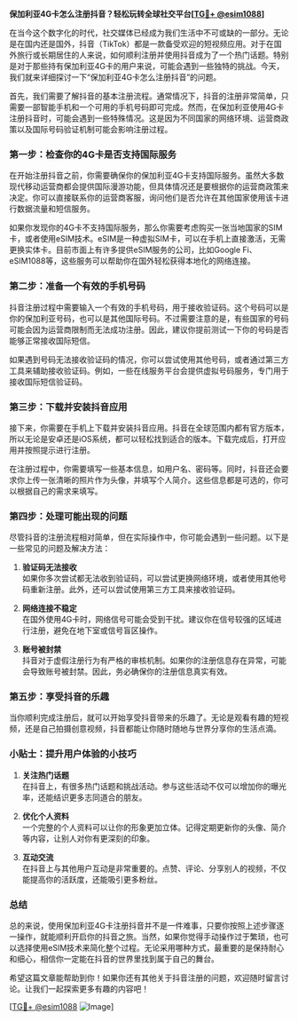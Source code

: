 **保加利亚4G卡怎么注册抖音？轻松玩转全球社交平台[[TG💪+ @esim1088](https://t.me/s/esim1088)]**

在当今这个数字化的时代，社交媒体已经成为我们生活中不可或缺的一部分。无论是在国内还是国外，抖音（TikTok）都是一款备受欢迎的短视频应用。对于在国外旅行或长期居住的人来说，如何顺利注册并使用抖音成为了一个热门话题。特别是对于那些持有保加利亚4G卡的用户来说，可能会遇到一些独特的挑战。今天，我们就来详细探讨一下“保加利亚4G卡怎么注册抖音”的问题。

首先，我们需要了解抖音的基本注册流程。通常情况下，抖音的注册非常简单，只需要一部智能手机和一个可用的手机号码即可完成。然而，在保加利亚使用4G卡注册抖音时，可能会遇到一些特殊情况。这是因为不同国家的网络环境、运营商政策以及国际号码验证机制可能会影响注册过程。

### **第一步：检查你的4G卡是否支持国际服务**

在开始注册抖音之前，你需要确保你的保加利亚4G卡支持国际服务。虽然大多数现代移动运营商都会提供国际漫游功能，但具体情况还是要根据你的运营商政策来决定。你可以直接联系你的运营商客服，询问他们是否允许在其他国家使用该卡进行数据流量和短信服务。

如果你发现你的4G卡不支持国际服务，那么你需要考虑购买一张当地国家的SIM卡，或者使用eSIM技术。eSIM是一种虚拟SIM卡，可以在手机上直接激活，无需更换实体卡。目前市面上有许多提供eSIM服务的公司，比如Google Fi、eSIM1088等，这些服务可以帮助你在国外轻松获得本地化的网络连接。

### **第二步：准备一个有效的手机号码**

抖音注册过程中需要输入一个有效的手机号码，用于接收验证码。这个号码可以是你的保加利亚号码，也可以是其他国际号码。不过需要注意的是，有些国家的号码可能会因为运营商限制而无法成功注册。因此，建议你提前测试一下你的号码是否能够正常接收国际短信。

如果遇到号码无法接收验证码的情况，你可以尝试使用其他号码，或者通过第三方工具来辅助接收验证码。例如，一些在线服务平台会提供虚拟号码服务，专门用于接收国际短信验证码。

### **第三步：下载并安装抖音应用**

接下来，你需要在手机上下载并安装抖音应用。抖音在全球范围内都有官方版本，所以无论是安卓还是iOS系统，都可以轻松找到适合的版本。下载完成后，打开应用并按照提示进行注册。

在注册过程中，你需要填写一些基本信息，如用户名、密码等。同时，抖音还会要求你上传一张清晰的照片作为头像，并填写个人简介。这些信息都是可选的，你可以根据自己的需求来填写。

### **第四步：处理可能出现的问题**

尽管抖音的注册流程相对简单，但在实际操作中，你可能会遇到一些问题。以下是一些常见的问题及解决方法：

1. **验证码无法接收**  
   如果你多次尝试都无法收到验证码，可以尝试更换网络环境，或者使用其他号码重新注册。此外，还可以尝试使用第三方工具来接收验证码。

2. **网络连接不稳定**  
   在国外使用4G卡时，网络信号可能会受到干扰。建议你在信号较强的区域进行注册，避免在地下室或信号盲区操作。

3. **账号被封禁**  
   抖音对于虚假注册行为有严格的审核机制。如果你的注册信息存在异常，可能会导致账号被封禁。因此，务必确保你的注册信息真实有效。

### **第五步：享受抖音的乐趣**

当你顺利完成注册后，就可以开始享受抖音带来的乐趣了。无论是观看有趣的短视频，还是自己拍摄创意视频，抖音都能让你随时随地与世界分享你的生活点滴。

### **小贴士：提升用户体验的小技巧**

1. **关注热门话题**  
   在抖音上，有很多热门话题和挑战活动。参与这些活动不仅可以增加你的曝光率，还能结识更多志同道合的朋友。

2. **优化个人资料**  
   一个完整的个人资料可以让你的形象更加立体。记得定期更新你的头像、简介等内容，让别人对你有更深刻的印象。

3. **互动交流**  
   在抖音上与其他用户互动是非常重要的。点赞、评论、分享别人的视频，不仅能提高你的活跃度，还能吸引更多粉丝。

### **总结**

总的来说，使用保加利亚4G卡注册抖音并不是一件难事，只要你按照上述步骤逐一操作，就能顺利开启你的抖音之旅。当然，如果你觉得手动操作过于繁琐，也可以选择使用eSIM技术来简化整个过程。无论采用哪种方式，最重要的是保持耐心和细心，相信你一定能在抖音的世界里找到属于自己的舞台。

希望这篇文章能帮助到你！如果你还有其他关于抖音注册的问题，欢迎随时留言讨论。让我们一起探索更多有趣的内容吧！

[[TG💪+ @esim1088](https://t.me/s/esim1088) ![Image](https://i.postimg.cc/4NQfJmqS/Snipaste-2025-05-13-00-14-12.png)]